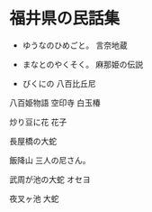 福井県の民話集
==============

* ゆうなのひめごと。
言奈地蔵

* まなとのやくそく。
麻那姫の伝説

* びくにの
八百比丘尼


八百姫物語
空印寺
白玉椿

炒り豆に花
花子

長屋橋の大蛇

飯降山
三人の尼さん。

武周が池の大蛇
オセヨ

夜叉ヶ池
大蛇
